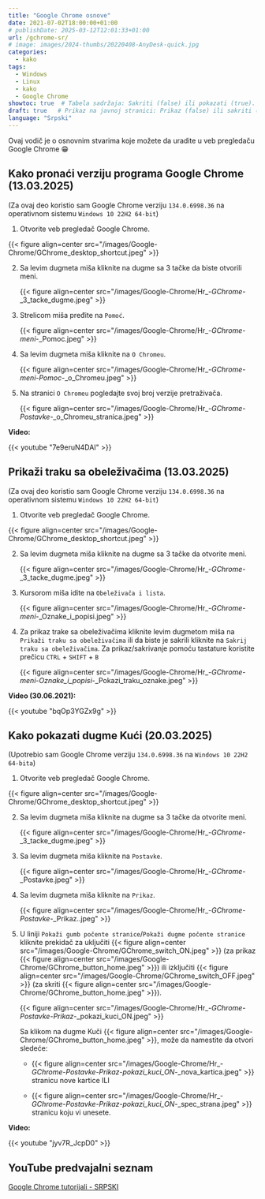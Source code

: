 ```yaml
---
title: "Google Chrome osnove"
date: 2021-07-02T18:00:00+01:00
# publishDate: 2025-03-12T12:01:33+01:00
url: /gchrome-sr/
# image: images/2024-thumbs/20220408-AnyDesk-quick.jpg
categories: 
  - kako
tags: 
  - Windows
  - Linux
  - kako
  - Google Chrome
showtoc: true  # Tabela sadržaja: Sakriti (false) ili pokazati (true).
draft: true   # Prikaz na javnoj stranici: Prikaz (false) ili sakriti (true).
language: "Srpski"
---
```


Ovaj vodič je o osnovnim stvarima koje možete da uradite u veb pregledaču Google Chrome 😁

## Kako pronaći verziju programa Google Chrome (13.03.2025)

(Za ovaj deo koristio sam Google Chrome verziju `134.0.6998.36` na operativnom sistemu `Windows 10 22H2 64-bit`)

1. Otvorite veb pregledač Google Chrome.

 {{< figure align=center src="/images/Google-Chrome/GChrome_desktop_shortcut.jpeg" >}}

2. Sa levim dugmeta miša kliknite na dugme sa 3 tačke da biste otvorili meni.
   
   {{< figure align=center src="/images/Google-Chrome/Hr_-_GChrome_-_3_tacke_dugme.jpeg" >}}

3. Strelicom miša pređite na `Pomoć`.
   
   {{< figure align=center src="/images/Google-Chrome/Hr_-_GChrome_-_meni_-_Pomoc.jpeg" >}}

4. Sa levim dugmeta miša kliknite na `O Chromeu`.
   
   {{< figure align=center src="/images/Google-Chrome/Hr_-_GChrome_-_meni_-_Pomoc_-_o_Chromeu.jpeg" >}}

5. Na stranici `O Chromeu` pogledajte svoj broj verzije pretraživača.
   
   {{< figure align=center src="/images/Google-Chrome/Hr_-_GChrome_-_Postavke_-_o_Chromeu_stranica.jpeg" >}}

**Video:**

{{< youtube "7e9eruN4DAI" >}}

## Prikaži traku sa obeleživačima (13.03.2025)

(Za ovaj deo koristio sam Google Chrome verziju `134.0.6998.36` na operativnom sistemu `Windows 10 22H2 64-bit`)

1. Otvorite veb pregledač Google Chrome.

 {{< figure align=center src="/images/Google-Chrome/GChrome_desktop_shortcut.jpeg" >}}

2. Sa levim dugmeta miša kliknite na dugme sa 3 tačke da otvorite meni.
   
   {{< figure align=center src="/images/Google-Chrome/Hr_-_GChrome_-_3_tacke_dugme.jpeg" >}}

3. Kursorom miša idite na `Obeleživača i lista`.
   
   {{< figure align=center src="/images/Google-Chrome/Hr_-_GChrome_-_meni_-_Oznake_i_popisi.jpeg" >}}

4. Za prikaz trake sa obeleživačima kliknite levim dugmetom miša na `Prikaži traku sa obeleživačima` ili da biste je sakrili kliknite na `Sakrij traku sa obeleživačima`. Za prikaz/sakrivanje pomoću tastature koristite prečicu `CTRL` + `SHIFT` + `B`
   
   {{< figure align=center src="/images/Google-Chrome/Hr_-_GChrome_-_meni_-_Oznake_i_popisi_-_Pokazi_traku_oznake.jpeg" >}}

**Video (30.06.2021):**

{{< youtube "bqOp3YGZx9g" >}}

## Kako pokazati dugme Kući (20.03.2025)

(Upotrebio sam Google Chrome verziju `134.0.6998.36` na `Windows 10 22H2 64-bita`)

1. Otvorite veb pregledač Google Chrome.

 {{< figure align=center src="/images/Google-Chrome/GChrome_desktop_shortcut.jpeg" >}}

2. Sa levim dugmeta miša kliknite na dugme sa 3 tačke da otvorite meni.
   
   {{< figure align=center src="/images/Google-Chrome/Hr_-_GChrome_-_3_tacke_dugme.jpeg" >}}

1. Sa levim dugmeta miša kliknite na `Postavke`.
   
   {{< figure align=center src="/images/Google-Chrome/Hr_-_GChrome_-_Postavke.jpeg" >}}

2. Sa levim dugmeta miša kliknite na `Prikaz`.
   
   {{< figure align=center src="/images/Google-Chrome/Hr_-_GChrome_-_Postavke_-_Prikaz..jpeg" >}}

3. U liniji `Pokaži gumb počente stranice`/`Pokaži dugme počente stranice` kliknite prekidač za uključiti {{< figure align=center src="/images/Google-Chrome/GChrome_switch_ON.jpeg" >}} (za prikaz {{< figure align=center src="/images/Google-Chrome/GChrome_button_home.jpeg" >}}) ili izključiti {{< figure align=center src="/images/Google-Chrome/GChrome_switch_OFF.jpeg" >}} (za skriti {{< figure align=center src="/images/Google-Chrome/GChrome_button_home.jpeg" >}}).
   
   {{< figure align=center src="/images/Google-Chrome/Hr_-_GChrome_-_Postavke_-_Prikaz_-_pokazi_kuci_ON.jpeg" >}}

   Sa klikom na dugme Kuči {{< figure align=center src="/images/Google-Chrome/GChrome_button_home.jpeg" >}}, može da namestite da otvori sledeće:
   
      - {{< figure align=center src="/images/Google-Chrome/Hr_-_GChrome_-_Postavke_-_Prikaz_-_pokazi_kuci_ON_-_nova_kartica.jpeg" >}} stranicu nove kartice ILI
   
      - {{< figure align=center src="/images/Google-Chrome/Hr_-_GChrome_-_Postavke_-_Prikaz_-_pokazi_kuci_ON_-_spec_strana.jpeg" >}} stranicu koju vi unesete.

**Video:**

{{< youtube "jyv7R_JcpD0" >}}

## YouTube predvajalni seznam

[Google Chrome tutorijali - SRPSKI](https://www.youtube.com/playlist?list=PLbvZxzmdNckw-B2_mYYIbROTy0VuqR-qa "Kliknite/tapnite da otvorite plejlistu!")
